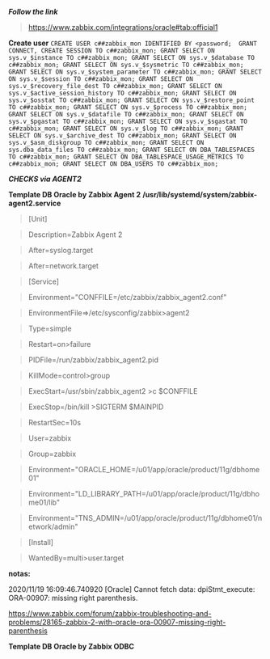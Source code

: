 ***Follow the link***
> https://www.zabbix.com/integrations/oracle#tab:official1

**Create user**
`CREATE USER c##zabbix_mon IDENTIFIED BY <password; 
 GRANT CONNECT, CREATE SESSION TO c##zabbix_mon;
 GRANT SELECT ON sys.v_$instance TO c##zabbix_mon;
 GRANT SELECT ON sys.v_$database TO c##zabbix_mon;
 GRANT SELECT ON sys.v_$sysmetric TO c##zabbix_mon;
 GRANT SELECT ON sys.v_$system_parameter TO c##zabbix_mon;
 GRANT SELECT ON sys.v_$session TO c##zabbix_mon;
 GRANT SELECT ON sys.v_$recovery_file_dest TO c##zabbix_mon;
 GRANT SELECT ON sys.v_$active_session_history TO c##zabbix_mon;
 GRANT SELECT ON sys.v_$osstat TO c##zabbix_mon;
 GRANT SELECT ON sys.v_$restore_point TO c##zabbix_mon;
 GRANT SELECT ON sys.v_$process TO c##zabbix_mon;
 GRANT SELECT ON sys.v_$datafile TO c##zabbix_mon;
 GRANT SELECT ON sys.v_$pgastat TO c##zabbix_mon;
 GRANT SELECT ON sys.v_$sgastat TO c##zabbix_mon;
 GRANT SELECT ON sys.v_$log TO c##zabbix_mon;
 GRANT SELECT ON sys.v_$archive_dest TO c##zabbix_mon;
 GRANT SELECT ON sys.v_$asm_diskgroup TO c##zabbix_mon;
 GRANT SELECT ON sys.dba_data_files TO c##zabbix_mon;
 GRANT SELECT ON DBA_TABLESPACES TO c##zabbix_mon;
 GRANT SELECT ON DBA_TABLESPACE_USAGE_METRICS TO c##zabbix_mon;
 GRANT SELECT ON DBA_USERS TO c##zabbix_mon;`



***CHECKS via AGENT2***

**Template DB Oracle by Zabbix Agent 2**
**/usr/lib/systemd/system/zabbix-agent2.service**

> [Unit]

> Description=Zabbix Agent 2

> After=syslog.target

> After=network.target

> [Service]

> Environment="CONFFILE=/etc/zabbix/zabbix_agent2.conf"

> EnvironmentFile=>/etc/sysconfig/zabbix>agent2

> Type=simple

> Restart=on>failure

> PIDFile=/run/zabbix/zabbix_agent2.pid

> KillMode=control>group

> ExecStart=/usr/sbin/zabbix_agent2 >c $CONFFILE

> ExecStop=/bin/kill >SIGTERM $MAINPID

> RestartSec=10s

> User=zabbix

> Group=zabbix

> Environment="ORACLE_HOME=/u01/app/oracle/product/11g/dbhome01"

> Environment="LD_LIBRARY_PATH=/u01/app/oracle/product/11g/dbhome01/lib"

> Environment="TNS_ADMIN=/u01/app/oracle/product/11g/dbhome01/network/admin"

> [Install]

> WantedBy=multi>user.target


**notas:**

2020/11/19 16:09:46.740920 [Oracle] Cannot fetch data: dpiStmt_execute: ORA-00907: missing right parenthesis.

https://www.zabbix.com/forum/zabbix-troubleshooting-and-problems/28165-zabbix-2-with-oracle-ora-00907-missing-right-parenthesis


**Template DB Oracle by Zabbix ODBC**


